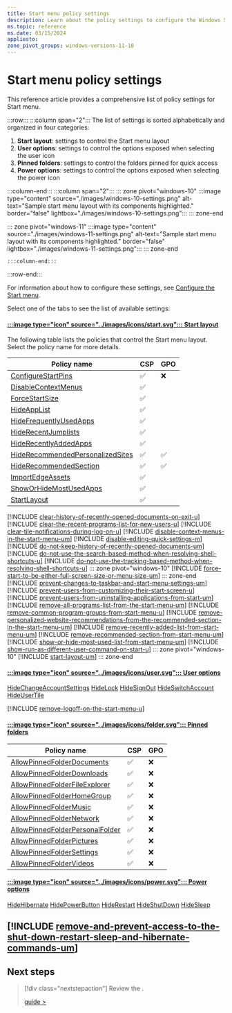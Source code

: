 ```yaml
---
title: Start menu policy settings
description: Learn about the policy settings to configure the Windows Start menu.
ms.topic: reference
ms.date: 03/15/2024
appliesto:
zone_pivot_groups: windows-versions-11-10
---
```


# Start menu policy settings

This reference article provides a comprehensive list of policy settings for Start menu.

:::row:::
:::column span="2":::
The list of settings is sorted alphabetically and organized in four categories:

1. **Start layout**: settings to control the Start menu layout
1. **User options**: settings to control the options exposed when selecting the user icon
1. **Pinned folders**: settings to control the folders pinned for quick access
1. **Power options**: settings to control the options exposed when selecting the power icon

:::column-end:::
:::column span="2":::
::: zone pivot="windows-10"
    :::image type="content" source="./images/windows-10-settings.png" alt-text="Sample start menu layout with its components highlighted." border="false" lightbox="./images/windows-10-settings.png":::
::: zone-end

::: zone pivot="windows-11"
    :::image type="content" source="./images/windows-11-settings.png" alt-text="Sample start menu layout with its components highlighted." border="false" lightbox="./images/windows-11-settings.png":::
::: zone-end

    :::column-end:::
:::row-end:::

For information about how to configure these settings, see [Configure the Start menu](configure.md).

Select one of the tabs to see the list of available settings:

#### [:::image type="icon" source="../images/icons/start.svg"::: **Start layout**](#tab/start)

The following table lists the policies that control the Start menu layout. Select the policy name for more details.

|Policy name| CSP | GPO |
|-|-|-|
|[ConfigureStartPins](/windows/client-management/mdm/policy-csp-start#configurestartpins)|✅|❌|
|[DisableContextMenus](/windows/client-management/mdm/policy-csp-start#disablecontextmenus)|✅||
|[ForceStartSize](/windows/client-management/mdm/policy-csp-start#forcestartsize)|✅||
|[HideAppList](/windows/client-management/mdm/policy-csp-start#hideapplist)|✅||
|[HideFrequentlyUsedApps](/windows/client-management/mdm/policy-csp-start#hidefrequentlyusedapps)|✅||
|[HideRecentJumplists](/windows/client-management/mdm/policy-csp-start#hiderecentjumplists)|✅||
|[HideRecentlyAddedApps](/windows/client-management/mdm/policy-csp-start#hiderecentlyaddedapps)|✅||
|[HideRecommendedPersonalizedSites](/windows/client-management/mdm/policy-csp-start#hiderecommendedpersonalizedsites)|✅|✅|
|[HideRecommendedSection](/windows/client-management/mdm/policy-csp-start#hiderecommendedsection)|✅|✅|
|[ImportEdgeAssets](/windows/client-management/mdm/policy-csp-start#importedgeassets)|✅||
|[ShowOrHideMostUsedApps](/windows/client-management/mdm/policy-csp-start#showorhidemostusedapps)|✅||
|[StartLayout](/windows/client-management/mdm/policy-csp-start#startlayout)|✅||


[!INCLUDE [clear-history-of-recently-opened-documents-on-exit-u](includes/clear-history-of-recently-opened-documents-on-exit-u.md)]
[!INCLUDE [clear-the-recent-programs-list-for-new-users-u](includes/clear-the-recent-programs-list-for-new-users-u.md)]
[!INCLUDE [clear-tile-notifications-during-log-on-u](includes/clear-tile-notifications-during-log-on-u.md)]
[!INCLUDE [disable-context-menus-in-the-start-menu-um](includes/disable-context-menus-in-the-start-menu-um.md)]
[!INCLUDE [disable-editing-quick-settings-m](includes/disable-editing-quick-settings-m.md)]
[!INCLUDE [do-not-keep-history-of-recently-opened-documents-um](includes/do-not-keep-history-of-recently-opened-documents-um.md)]
[!INCLUDE [do-not-use-the-search-based-method-when-resolving-shell-shortcuts-u](includes/do-not-use-the-search-based-method-when-resolving-shell-shortcuts-u.md)]
[!INCLUDE [do-not-use-the-tracking-based-method-when-resolving-shell-shortcuts-u](includes/do-not-use-the-tracking-based-method-when-resolving-shell-shortcuts-u.md)]
::: zone pivot="windows-10"
[!INCLUDE [force-start-to-be-either-full-screen-size-or-menu-size-um](includes/force-start-to-be-either-full-screen-size-or-menu-size-um.md)]
::: zone-end
[!INCLUDE [prevent-changes-to-taskbar-and-start-menu-settings-um](includes/prevent-changes-to-taskbar-and-start-menu-settings-um.md)]
[!INCLUDE [prevent-users-from-customizing-their-start-screen-u](includes/prevent-users-from-customizing-their-start-screen-u.md)]
[!INCLUDE [prevent-users-from-uninstalling-applications-from-start-um](includes/prevent-users-from-uninstalling-applications-from-start-um.md)]
[!INCLUDE [remove-all-programs-list-from-the-start-menu-um](includes/remove-all-programs-list-from-the-start-menu-um.md)]
[!INCLUDE [remove-common-program-groups-from-start-menu-u](includes/remove-common-program-groups-from-start-menu-u.md)]
[!INCLUDE [remove-personalized-website-recommendations-from-the-recommended-section-in-the-start-menu-um](includes/remove-personalized-website-recommendations-from-the-recommended-section-in-the-start-menu-um.md)]
[!INCLUDE [remove-recently-added-list-from-start-menu-um](includes/remove-recently-added-list-from-start-menu-um.md)]
[!INCLUDE [remove-recommended-section-from-start-menu-um](includes/remove-recommended-section-from-start-menu-um.md)]
[!INCLUDE [show-or-hide-most-used-list-from-start-menu-um](includes/show-or-hide-most-used-list-from-start-menu-um.md)]
[!INCLUDE [show-run-as-different-user-command-on-start-u](includes/show-run-as-different-user-command-on-start-u.md)]
::: zone pivot="windows-10"
[!INCLUDE [start-layout-um](includes/start-layout-um.md)]
::: zone-end


#### [:::image type="icon" source="../images/icons/user.svg"::: **User options**](#tab/user)

[HideChangeAccountSettings](/windows/client-management/mdm/policy-csp-start#hidechangeaccountsettings)
[HideLock](/windows/client-management/mdm/policy-csp-start#hidelock)
[HideSignOut](/windows/client-management/mdm/policy-csp-start#hidesignout)
[HideSwitchAccount](/windows/client-management/mdm/policy-csp-start#hideswitchaccount)
[HideUserTile](/windows/client-management/mdm/policy-csp-start#hideusertile)

[!INCLUDE [remove-logoff-on-the-start-menu-u](includes/remove-logoff-on-the-start-menu-u.md)]

#### [:::image type="icon" source="../images/icons/folder.svg"::: **Pinned folders**](#tab/folders)

|Policy name| CSP | GPO |
|-|-|-|
|[AllowPinnedFolderDocuments](/windows/client-management/mdm/policy-csp-start#allowpinnedfolderdocuments)|✅|❌|
|[AllowPinnedFolderDownloads](/windows/client-management/mdm/policy-csp-start#allowpinnedfolderdownloads)|✅|❌|
|[AllowPinnedFolderFileExplorer](/windows/client-management/mdm/policy-csp-start#allowpinnedfolderfileexplorer)|✅|❌|
|[AllowPinnedFolderHomeGroup](/windows/client-management/mdm/policy-csp-start#allowpinnedfolderhomegroup)|✅|❌|
|[AllowPinnedFolderMusic](/windows/client-management/mdm/policy-csp-start#allowpinnedfoldermusic)|✅|❌|
|[AllowPinnedFolderNetwork](/windows/client-management/mdm/policy-csp-start#allowpinnedfoldernetwork)|✅|❌|
|[AllowPinnedFolderPersonalFolder](/windows/client-management/mdm/policy-csp-start#allowpinnedfolderpersonalfolder)|✅|❌|
|[AllowPinnedFolderPictures](/windows/client-management/mdm/policy-csp-start#allowpinnedfolderpictures)|✅|❌|
|[AllowPinnedFolderSettings](/windows/client-management/mdm/policy-csp-start#allowpinnedfoldersettings)|✅|❌|
|[AllowPinnedFolderVideos](/windows/client-management/mdm/policy-csp-start#allowpinnedfoldervideos)|✅|❌|

#### [:::image type="icon" source="../images/icons/power.svg"::: **Power options**](#tab/power)

[HideHibernate](/windows/client-management/mdm/policy-csp-start#hidehibernate)
[HidePowerButton](/windows/client-management/mdm/policy-csp-start#hidepowerbutton)
[HideRestart](/windows/client-management/mdm/policy-csp-start#hiderestart)
[HideShutDown](/windows/client-management/mdm/policy-csp-start#hideshutdown)
[HideSleep](/windows/client-management/mdm/policy-csp-start#hidesleep)

[!INCLUDE [remove-and-prevent-access-to-the-shut-down-restart-sleep-and-hibernate-commands-um](includes/remove-and-prevent-access-to-the-shut-down-restart-sleep-and-hibernate-commands-um.md)]
---

## Next steps

> [!div class="nextstepaction"]
> Review the .
>
>
> [guide >](guide.md)

<!--links-->

[WIN-1]: /windows/client-management/mdm/policy-csp-start


<!--

## Taskbar

[DisableControlCenter](/windows/client-management/mdm/policy-csp-start#disablecontrolcenter)
[DisableEditingQuickSettings](/windows/client-management/mdm/policy-csp-start#disableeditingquicksettings)
[HidePeopleBar](/windows/client-management/mdm/policy-csp-start#hidepeoplebar)
[HideTaskViewButton](/windows/client-management/mdm/policy-csp-start#hidetaskviewbutton)
[NoPinningToTaskbar](/windows/client-management/mdm/policy-csp-start#nopinningtotaskbar)
[SimplifyQuickSettings](/windows/client-management/mdm/policy-csp-start#simplifyquicksettings)

###


# Supported configuration service provider (CSP) policies for Windows 11 Start menu

The Windows OS exposes CSPs that are used by MDM providers, like [Microsoft Intune](/mem/intune/fundamentals/what-is-intune). In an MDM policy, these CSPs are settings that you configure in a policy. When the policy is ready, you deploy the policy to your devices.

This article lists the CSPs that are available to customize the Start menu for Windows 11 devices. Windows 11 uses the [Policy CSP - Start](/windows/client-management/mdm/policy-csp-start). For more general information, see [Configuration service provider (CSP) reference](/windows/client-management/mdm/configuration-service-provider-reference).

For information on customizing the Start menu layout using policy, see [Customize the Start menu layout](customize-and-export-start-layout.md).

## Existing Windows CSP policies that Windows 11 supports

- **Start/ShowOrHideMostUsedApps**: This policy enforces always showing Most Used Apps, or always hiding Most Used Apps in the Start menu. If you use this policy, the [Start/HideFrequentlyUsedApps](/windows/client-management/mdm/policy-csp-start#start-hidefrequentlyusedapps) policy is ignored.

  The [Start/HideFrequentlyUsedApps](/windows/client-management/mdm/policy-csp-start#start-hidefrequentlyusedapps) policy enforces hiding Most Used Apps on the Start menu. You can't use this policy to enforce always showing Most Used Apps on the Start menu.

**The following policies are supported starting with Windows 11, version 22H2:**

- [Start/HideAppList](/windows/client-management/mdm/policy-csp-start#start-hideapplist)
- [Start/DisableContextMenus](/windows/client-management/mdm/policy-csp-start#start-disablecontextmenus)

## Existing CSP policies that Windows 11 doesn't support

- [Start/StartLayout](/windows/client-management/mdm/policy-csp-start#start-startlayout)
  - Group policy: `User Configuration\Administrative Templates\Start Menu and Taskbar\Start Layout`

- [Start/HideRecentlyAddedApps](/windows/client-management/mdm/policy-csp-start#start-hiderecentlyaddedapps)
- Group policy: `Computer Configuration\Administrative Templates\Start Menu and Taskbar\Remove "Recently added" list from Start Menu`

> [!NOTE]
> The following two policies are supported starting in Windows 11, version 22H2

- [Start/HideAppList](/windows/client-management/mdm/policy-csp-start#start-hideapplist)
  - Group policy:
    - `Computer Configuration\Administrative Templates\Start Menu and Taskbar\Remove All Programs list from the Start menu`
    - `User Configuration\Administrative Templates\Start Menu and Taskbar\Remove All Programs list from the Start menu`

- [Start/DisableContextMenus](/windows/client-management/mdm/policy-csp-start#start-disablecontextmenus)
  - Group policy:

    - `Computer Configuration\Administrative Templates\Start Menu and Taskbar\Disable context menus in the Start Menu`
    - `User Configuration\Administrative Templates\Start Menu and Taskbar\Disable context menus in the Start Menu`

:::image type="content" source="images/windows-11.png" alt-text="Screenshot of the Windows 11 Start menu." border="false":::

:::image type="content" source="images/windows-11-no-recommended.png" alt-text="Screenshot of the Windows 11 Start menu without recommendations." border="false":::

